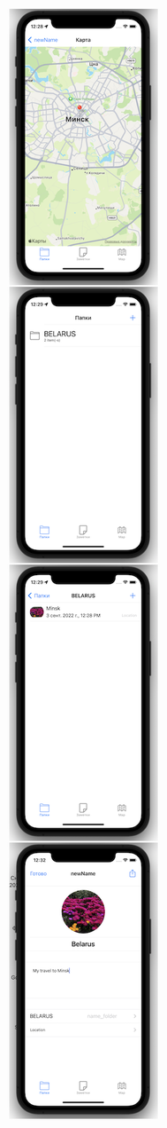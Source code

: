 ![Image text](https://github.com/AlexSmyk/My-iOS-Apps/blob/main/LocationNotes/image1.png?raw=true)
![Image text](https://github.com/AlexSmyk/My-iOS-Apps/blob/main/LocationNotes/image2.png?raw=true)
![Image text](https://github.com/AlexSmyk/My-iOS-Apps/blob/main/LocationNotes/image3.png?raw=true)
![Image text](https://github.com/AlexSmyk/My-iOS-Apps/blob/main/LocationNotes/image4.png?raw=true)
